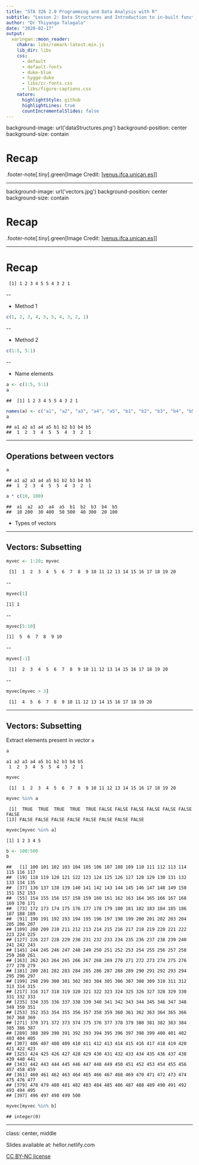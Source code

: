 ```yaml
---
title: "STA 326 2.0 Programming and Data Analysis with R"
subtitle: "Lesson 2: Data Structures and Introduction to in-built functions in R"
author: "Dr Thiyanga Talagala"
date: "2020-02-17"
output:
  xaringan::moon_reader:
    chakra: libs/remark-latest.min.js
    lib_dir: libs
    css: 
      - default
      - default-fonts
      - duke-blue
      - hygge-duke
      - libs/cc-fonts.css
      - libs/figure-captions.css
    nature:
      highlightStyle: github
      highlightLines: true
      countIncrementalSlides: false
---
```




background-image: url('dataStructures.png')
background-position: center
background-size: contain

# Recap

.footer-note[.tiny[.green[Image Credit: ][venus.ifca.unican.es](http://venus.ifca.unican.es/Rintro/dataStruct.html)]]

---

background-image: url('vectors.jpg')
background-position: center
background-size: contain

# Recap

.footer-note[.tiny[.green[Image Credit: ][venus.ifca.unican.es](http://venus.ifca.unican.es/Rintro/dataStruct.html)]]

---
# Recap


```
 [1] 1 2 3 4 5 5 4 3 2 1
```

--

- Method 1

```r
c(1, 2, 3, 4, 5, 5, 4, 3, 2, 1)

```
--

- Method 2

```r
c(1:5, 5:1)
```

--

- Name elements 


```r
a <- c(1:5, 5:1)
a
```

```
##  [1] 1 2 3 4 5 5 4 3 2 1
```

```r
names(a) <- c("a1", "a2", "a3", "a4", "a5", "b1", "b2", "b3", "b4", "b5")
a
```

```
## a1 a2 a3 a4 a5 b1 b2 b3 b4 b5 
##  1  2  3  4  5  5  4  3  2  1
```

---

## Operations between vectors 


```r
a 
```

```
## a1 a2 a3 a4 a5 b1 b2 b3 b4 b5 
##  1  2  3  4  5  5  4  3  2  1
```

```r
a * c(10, 100)
```

```
##  a1  a2  a3  a4  a5  b1  b2  b3  b4  b5 
##  10 200  30 400  50 500  40 300  20 100
```

- Types of vectors


---
## Vectors: Subsetting


```r
myvec <- 1:20; myvec
```

```
 [1]  1  2  3  4  5  6  7  8  9 10 11 12 13 14 15 16 17 18 19 20
```

--


```r
myvec[1]
```

```
[1] 1
```

--

```r
myvec[5:10]
```

```
[1]  5  6  7  8  9 10
```

--

```r
myvec[-1]
```

```
 [1]  2  3  4  5  6  7  8  9 10 11 12 13 14 15 16 17 18 19 20
```
--


```r
myvec[myvec > 3]
```

```
 [1]  4  5  6  7  8  9 10 11 12 13 14 15 16 17 18 19 20
```

---

## Vectors: Subsetting

Extract elements present in vector `a`


```r
a
```

```
a1 a2 a3 a4 a5 b1 b2 b3 b4 b5 
 1  2  3  4  5  5  4  3  2  1 
```

```r
myvec
```

```
 [1]  1  2  3  4  5  6  7  8  9 10 11 12 13 14 15 16 17 18 19 20
```

```r
myvec %in% a
```

```
 [1]  TRUE  TRUE  TRUE  TRUE  TRUE FALSE FALSE FALSE FALSE FALSE FALSE FALSE
[13] FALSE FALSE FALSE FALSE FALSE FALSE FALSE FALSE
```

```r
myvec[myvec %in% a]
```

```
[1] 1 2 3 4 5
```



```r
b <- 100:500
b
```

```
##   [1] 100 101 102 103 104 105 106 107 108 109 110 111 112 113 114 115 116 117
##  [19] 118 119 120 121 122 123 124 125 126 127 128 129 130 131 132 133 134 135
##  [37] 136 137 138 139 140 141 142 143 144 145 146 147 148 149 150 151 152 153
##  [55] 154 155 156 157 158 159 160 161 162 163 164 165 166 167 168 169 170 171
##  [73] 172 173 174 175 176 177 178 179 180 181 182 183 184 185 186 187 188 189
##  [91] 190 191 192 193 194 195 196 197 198 199 200 201 202 203 204 205 206 207
## [109] 208 209 210 211 212 213 214 215 216 217 218 219 220 221 222 223 224 225
## [127] 226 227 228 229 230 231 232 233 234 235 236 237 238 239 240 241 242 243
## [145] 244 245 246 247 248 249 250 251 252 253 254 255 256 257 258 259 260 261
## [163] 262 263 264 265 266 267 268 269 270 271 272 273 274 275 276 277 278 279
## [181] 280 281 282 283 284 285 286 287 288 289 290 291 292 293 294 295 296 297
## [199] 298 299 300 301 302 303 304 305 306 307 308 309 310 311 312 313 314 315
## [217] 316 317 318 319 320 321 322 323 324 325 326 327 328 329 330 331 332 333
## [235] 334 335 336 337 338 339 340 341 342 343 344 345 346 347 348 349 350 351
## [253] 352 353 354 355 356 357 358 359 360 361 362 363 364 365 366 367 368 369
## [271] 370 371 372 373 374 375 376 377 378 379 380 381 382 383 384 385 386 387
## [289] 388 389 390 391 392 393 394 395 396 397 398 399 400 401 402 403 404 405
## [307] 406 407 408 409 410 411 412 413 414 415 416 417 418 419 420 421 422 423
## [325] 424 425 426 427 428 429 430 431 432 433 434 435 436 437 438 439 440 441
## [343] 442 443 444 445 446 447 448 449 450 451 452 453 454 455 456 457 458 459
## [361] 460 461 462 463 464 465 466 467 468 469 470 471 472 473 474 475 476 477
## [379] 478 479 480 481 482 483 484 485 486 487 488 489 490 491 492 493 494 495
## [397] 496 497 498 499 500
```

```r
myvec[myvec %in% b]
```

```
## integer(0)
```

---
class: center, middle

Slides available at: hellor.netlify.com

[CC BY-NC license](https://creativecommons.org/licenses/by-nc/4.0/)


